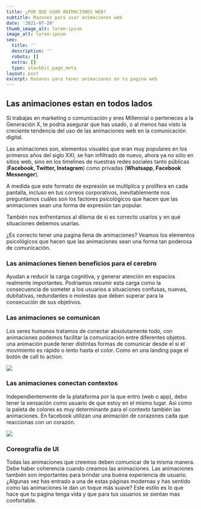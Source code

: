 ```yaml
---
title: ¿POR QUE USAR ANIMACIONES WEB?
subtitle: Razones para usar animaciones web
date: '2021-07-20'
thumb_image_alt: lorem-ipsum
image_alt: lorem-ipsum
seo:
  title: ''
  description: ''
  robots: []
  extra: []
  type: stackbit_page_meta
layout: post
excerpt: Razones para tener animaciones en tu pagina web
---
```

## Las animaciones estan en todos lados

Si trabajas en marketing o comunicación y eres Millennial o perteneces a la Generación X, te podría asegurar que has usado, o al menos has visto la creciente tendencia del uso de las animaciones web en la comunicación digital.

Las animaciones son, elementos visuales que eran muy populares en los primeros años del siglo XXI, se han infiltrado de nuevo, ahora ya no sólo en sitios web, sino en los timelines de nuestras redes sociales tanto públicas (**Facebook, Twitter, Instagram**) como privadas (**Whatsapp**, **Facebook Messenger**).

A medida que este formato de expresión se multiplica y prolifera en cada pantalla, incluso en tus correos corporativos, inevitablemente nos preguntamos cuáles son los factores psicológicos que hacen que las animaciones sean una forma de expresión tan popular.

También nos enfrentamos al dilema de si es correcto usarlos y en qué situaciones debemos usarlas.

¿Es correcto tener una pagina llena de animaciones? Veamos los elementos psicológicos que hacen que las animaciones sean una forma tan poderosa de comunicación.

### Las animaciones tienen beneficios para el cerebro

Ayudan a reducir la carga cognitiva, y generar atención en espacios realmente importantes. Podríamos resumir esta carga como la consecuencia de someter a los usuarios a situaciones confusas, nuevas, dubitativas, redundantes o molestas que deben superar para la consecución de sus objetivos.

### Las animaciones se comunican

Los seres humanos tratamos de conectar absolutamente todo, con animaciones podemos facilitar la comunicación entre diferentes objetos. una animación puede tener distintas formas de comunicar desde el si el movimiento es rápido o lento hasta el color. Como en una landing page el botón de call to action.

![](https://neilpatel.com/wp-content/uploads/2015/08/image048.png)

### Las animaciones conectan contextos

Independientemente de la plataforma por la que entro (web o app), debo tener la sensación como usuario de que estoy en el mismo lugar. Asi como la paleta de colores es muy determinante para el contexto también las animaciones. En facebook utilizan una animación de corazones cada que reaccionas con un corazón.

![](https://www.pchardwarepro.com/wp-content/uploads/2019/06/Facebook-text-delights-4.png)

### Coreografía de UI

Todas las animaciones que creemos deben comunicar de la misma manera. Debe haber coherencia cuando creamos las animaciones.  Las animaciones también son importantes para brindar una buena experiencia de usuario. ¿Algunas vez has entrado a una de estas páginas modernas y has sentido como las animaciones le dan un toque más suave? Este estilo es lo que hace que tu pagina tenga vida y que para tus usuarios se sientan mas confortable.
